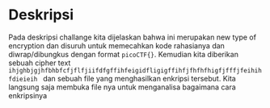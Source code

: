 # Deskripsi
Pada deskripsi challange kita dijelaskan bahwa ini merupakan new type of encryption dan disuruh untuk memecahkan kode rahasianya dan diwrap/dibungkus dengan format `picoCTF{}`. Kemudian kita diberikan sebuah cipher text `ihjghbjgjhfbhbfcfjflfjiifdfgffihfeigidfligigffihfjfhfhfhigfjfffjfeihihfdieieih ` dan sebuah file yang menghasilkan enkripsi tersebut. Kita langsung saja membuka file nya untuk menganalisa bagaimana cara enkripsinya